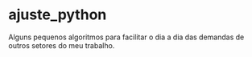 # ajuste_python
Alguns pequenos algoritmos para facilitar o dia a dia das demandas de outros setores do meu trabalho.
